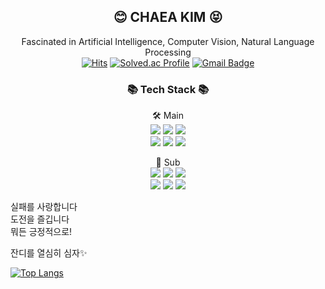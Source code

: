 <div align="center">
  
## 😊 **CHAEA KIM** 😝  
Fascinated in Artificial Intelligence, Computer Vision, Natural Language Processing   
[![Hits](https://hits.seeyoufarm.com/api/count/incr/badge.svg?url=https%3A%2F%2Fgithub.com%2F2018007956%2Fhit-counter&count_bg=%23000000&title_bg=%23000000&icon=github.svg&icon_color=%23E7E7E7&title=Github&edge_flat=false)](https://hits.seeyoufarm.com)
[![Solved.ac Profile](http://mazassumnida.wtf/api/mini/generate_badge?boj=bbmt1906)](https://solved.ac/bbmt1906)
[![Gmail Badge](https://img.shields.io/badge/-chaea11s0@gmail.com-c14438?style=flat&logo=Gmail&logoColor=white&link=mailto:chaea11s0@gmail.com)](mailto:chaea11s0@gmail.com) 
  
### 📚 **Tech Stack** 📚  
🛠 Main  
<img src="https://img.shields.io/badge/Python-3776AB?style=flat-square&logo=Python&logoColor=white"/>
<img src="https://img.shields.io/badge/PyTorch-EE4C2C?style=flat-square&logo=PyTorch&logoColor=white"/>
<img src="https://img.shields.io/badge/OpenCV-5C3EE8?style=flat-square&logo=OpenCV&logoColor=white"/>  
<img src="https://img.shields.io/badge/VSCode-007ACC?style=flat-square&logo=VSCode&logoColor=white"/>
<img src="https://img.shields.io/badge/Linux-FCC624?style=flat-square&logo=Linux&logoColor=white"/>
<img src="https://img.shields.io/badge/Docker-2496ED?style=flat-square&logo=Docker&logoColor=white"/>
  
🌱 Sub  
<img src="https://img.shields.io/badge/C-A8B9CC?style=flat-square&logo=C&logoColor=white"/>
<img src="https://img.shields.io/badge/C++-00599C?style=flat-square&logo=C++&logoColor=white"/>
<img src="https://img.shields.io/badge/java-007396?style=flat-square&logo=java&logoColor=white">  
<img src="https://img.shields.io/badge/TensorFlow-FF6F00?style=flat-square&logo=TensorFlow&logoColor=white"/>
<img src="https://img.shields.io/badge/MySQL-4479A1?style=flat-square&logo=MySQL&logoColor=white"/>
<img src="https://img.shields.io/badge/oracle-F80000?style=flat-square&logo=oracle&logoColor=white">
  
</div>

실패를 사랑합니다  
도전을 즐깁니다  
뭐든 긍정적으로!  


잔디를 열심히 심자✨


[![Top Langs](https://github-readme-stats.vercel.app/api/top-langs/?username=2018007956&layout=compact)](https://github.com/2018007956/github-readme-stats)

